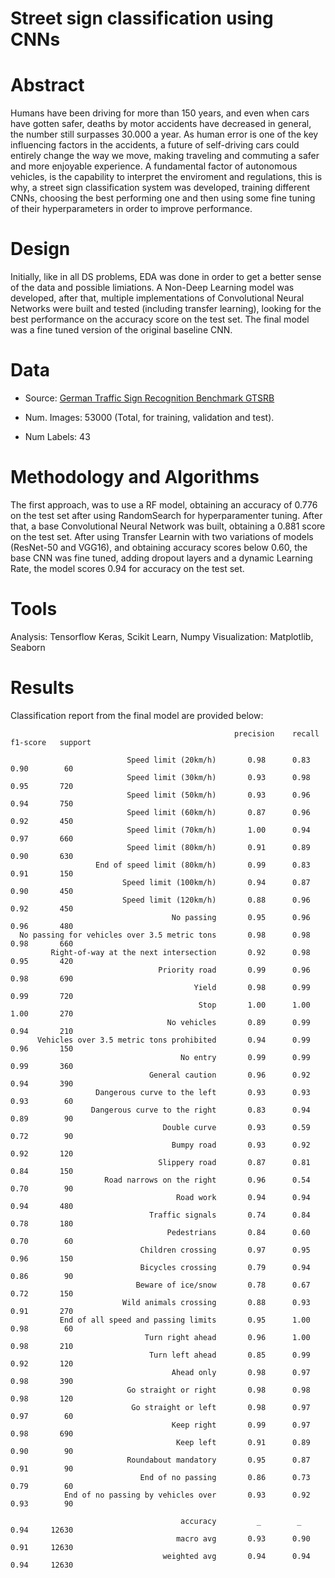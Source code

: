 # Street sign classification using CNNs


# Abstract

Humans have been driving for more than 150 years, and even when cars have gotten safer, deaths by motor accidents have decreased in general, the number still
surpasses 30.000 a year. As human error is one of the key influencing factors in the accidents, a future of self-driving cars could entirely change the way we 
move, making traveling and commuting a safer and more enjoyable experience. A fundamental factor of autonomous vehicles, is the capability to interpret the 
enviroment and regulations, this is why, a street sign classification system was developed, training different CNNs, choosing the best performing one
and then using some fine tuning of their hyperparameters in order to improve performance. 

# Design

Initially, like in all DS problems, EDA was done in order to get a better sense of the data and possible limiations. A Non-Deep Learning model was developed, after
that, multiple implementations of Convolutional Neural Networks were built and tested (including transfer learning), looking for the best performance on the
accuracy score on the test set. The final model was a fine tuned version of the original baseline CNN. 

# Data

* Source:  [German Traffic Sign Recognition Benchmark GTSRB](https://sid.erda.dk/public/archives/daaeac0d7ce1152aea9b61d9f1e19370/published-archive.html)

* Num. Images:  53000 (Total, for training, validation and test). 

* Num Labels:  43


# Methodology and Algorithms

The first approach, was to use a RF model, obtaining an accuracy of 0.776 on the test set after using RandomSearch for hyperparamenter tuning. After that, 
a base Convolutional Neural Network was built, obtaining a 0.881 score on the test set. After using Transfer Learnin with two variations of models (ResNet-50 and VGG16), 
and obtaining accuracy scores below 0.60, the base CNN was fine tuned, adding dropout layers and a dynamic Learning Rate, the model scores 0.94 for accuracy 
on the test set. 

# Tools
Analysis:  Tensorflow Keras, Scikit Learn, Numpy
Visualization:  Matplotlib, Seaborn

# Results

Classification report from the final model are provided below:

                                                      precision    recall  f1-score   support

                              Speed limit (20km/h)       0.98      0.83      0.90        60
                              Speed limit (30km/h)       0.93      0.98      0.95       720
                              Speed limit (50km/h)       0.93      0.96      0.94       750
                              Speed limit (60km/h)       0.87      0.96      0.92       450
                              Speed limit (70km/h)       1.00      0.94      0.97       660
                              Speed limit (80km/h)       0.91      0.89      0.90       630
                       End of speed limit (80km/h)       0.99      0.83      0.91       150
                             Speed limit (100km/h)       0.94      0.87      0.90       450
                             Speed limit (120km/h)       0.88      0.96      0.92       450
                                        No passing       0.95      0.96      0.96       480
      No passing for vehicles over 3.5 metric tons       0.98      0.98      0.98       660
             Right-of-way at the next intersection       0.92      0.98      0.95       420
                                     Priority road       0.99      0.96      0.98       690
                                             Yield       0.98      0.99      0.99       720
                                              Stop       1.00      1.00      1.00       270
                                       No vehicles       0.89      0.99      0.94       210
          Vehicles over 3.5 metric tons prohibited       0.94      0.99      0.96       150
                                          No entry       0.99      0.99      0.99       360
                                   General caution       0.96      0.92      0.94       390
                       Dangerous curve to the left       0.93      0.93      0.93        60
                      Dangerous curve to the right       0.83      0.94      0.89        90
                                      Double curve       0.93      0.59      0.72        90
                                        Bumpy road       0.93      0.92      0.92       120
                                     Slippery road       0.87      0.81      0.84       150
                         Road narrows on the right       0.96      0.54      0.70        90
                                         Road work       0.94      0.94      0.94       480
                                   Traffic signals       0.74      0.84      0.78       180
                                       Pedestrians       0.84      0.60      0.70        60
                                 Children crossing       0.97      0.95      0.96       150
                                 Bicycles crossing       0.79      0.94      0.86        90
                                Beware of ice/snow       0.78      0.67      0.72       150
                             Wild animals crossing       0.88      0.93      0.91       270
               End of all speed and passing limits       0.95      1.00      0.98        60
                                  Turn right ahead       0.96      1.00      0.98       210
                                   Turn left ahead       0.85      0.99      0.92       120
                                        Ahead only       0.98      0.97      0.98       390
                              Go straight or right       0.98      0.98      0.98       120
                               Go straight or left       0.98      0.97      0.97        60
                                        Keep right       0.99      0.97      0.98       690
                                         Keep left       0.91      0.89      0.90        90
                              Roundabout mandatory       0.95      0.87      0.91        90
                                 End of no passing       0.86      0.73      0.79        60
                End of no passing by vehicles over       0.93      0.92      0.93        90

                                          accuracy         _        _        0.94     12630
                                         macro avg       0.93      0.90      0.91     12630
                                      weighted avg       0.94      0.94      0.94     12630
